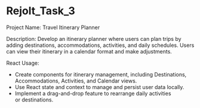 # Rejolt_Task_3

Project Name: Travel Itinerary Planner

Description: Develop an itinerary planner where users can plan trips by adding destinations, accommodations, activities, and daily schedules. Users can view their itinerary in a calendar format and make adjustments.

React Usage:

- Create components for itinerary management, including Destinations, Accommodations, Activities, and Calendar views.
- Use React state and context to manage and persist user data locally.
- Implement a drag-and-drop feature to rearrange daily activities or destinations.
